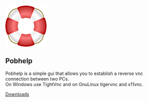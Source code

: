![Pobhelp](lifesaver.png)  

Pobhelp
-------

Pobhelp is a simple gui that allows you to establish a reverse vnc connection between two PCs.  
On Windows use TightVnc and on GnuLinux tigervnc and x11vnc.

[Downloads](https://www.freemedialab.org/listing/pobhelp/)

